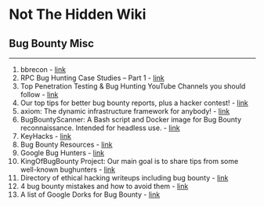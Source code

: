 # Not The Hidden Wiki

## Bug Bounty Misc
-----

1. bbrecon - [link](https://github.com/serain/bbrecon)
2. RPC Bug Hunting Case Studies – Part 1 - [link](https://www.fortinet.com/blog/threat-research/the-case-studies-of-microsoft-windows-remote-procedure-call-serv)
3. Top Penetration Testing & Bug Hunting YouTube Channels you should follow - [link](https://www.linkedin.com/posts/omarsalama_pentesting-bugbounty-vulnerabilities-activity-6734397230221938688-c2Jq)
4. Our top tips for better bug bounty reports, plus a hacker contest! - [link](https://about.gitlab.com/blog/2020/09/28/top-tips-for-better-bug-bounty-reports-and-a-hacker-contest/#celebrating-great-reports-and-great-reporters)
5. axiom: The dynamic infrastructure framework for anybody! - [link](https://github.com/pry0cc/axiom)
6. BugBountyScanner: A Bash script and Docker image for Bug Bounty reconnaissance. Intended for headless use. - [link](https://github.com/chvancooten/BugBountyScanner)
7. KeyHacks - [link](https://github.com/streaak/keyhacks)
8.  Bug Bounty Resources - [link](https://reconshell.com/bug-bounty-resources/)
9.  Google Bug Hunters - [link](https://bughunters.google.com/)
10. KingOfBugBounty Project: Our main goal is to share tips from some well-known bughunters - [link](https://github.com/KingOfBugbounty/KingOfBugBountyTips)
11. Directory of ethical hacking writeups including bug bounty - [link](https://pentester.land/writeups/)
12. 4 bug bounty mistakes and how to avoid them - [link](https://blog.intigriti.com/2024/04/17/4-bug-bounty-mistakes-and-how-to-avoid-them/)
13. A list of Google Dorks for Bug Bounty - [link](https://github.com/TakSec/google-dorks-bug-bounty)